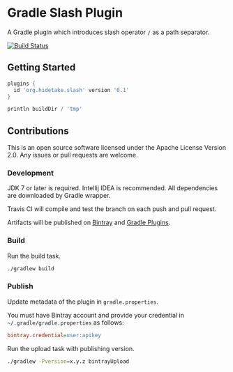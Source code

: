 Gradle Slash Plugin
===================

A Gradle plugin which introduces slash operator `/` as a path separator.

[![Build Status](https://travis-ci.org/int128/gradle-slash.png)](https://travis-ci.org/int128/gradle-slash)



Getting Started
---------------

```groovy
plugins {
  id 'org.hidetake.slash' version '0.1'
}

println buildDir / 'tmp'
```


Contributions
-------------

This is an open source software licensed under the Apache License Version 2.0.
Any issues or pull requests are welcome.

### Development

JDK 7 or later is required.
Intellij IDEA is recommended.
All dependencies are downloaded by Gradle wrapper.

Travis CI will compile and test the branch on each push and pull request.

Artifacts will be published on [Bintray](https://bintray.com) and [Gradle Plugins](http://plugins.gradle.org).

### Build

Run the build task.

```sh
./gradlew build
```

### Publish

Update metadata of the plugin in `gradle.properties`.

You must have Bintray account and provide your credential in `~/.gradle/gradle.properties` as follows:

```ini
bintray.credential=user:apikey
```

Run the upload task with publishing version.

```sh
./gradlew -Pversion=x.y.z bintrayUpload
```

